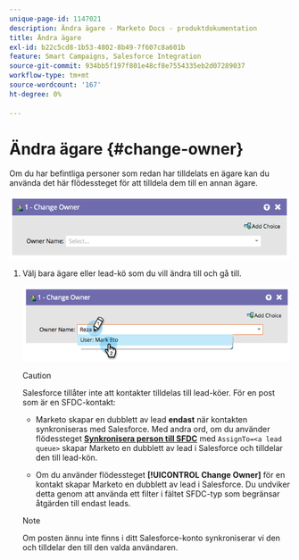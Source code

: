 ```yaml
---
unique-page-id: 1147021
description: Ändra ägare - Marketo Docs - produktdokumentation
title: Ändra ägare
exl-id: b22c5cd8-1b53-4802-8b49-7f607c8a601b
feature: Smart Campaigns, Salesforce Integration
source-git-commit: 934bb5f197f801e48cf8e7554335eb2d07289037
workflow-type: tm+mt
source-wordcount: '167'
ht-degree: 0%

---
```


# Ändra ägare {#change-owner}

Om du har befintliga personer som redan har tilldelats en ägare kan du använda det här flödessteget för att tilldela dem till en annan ägare.

![](assets/change-owner-1.png)

1. Välj bara ägare eller lead-kö som du vill ändra till och gå till.

   ![](assets/change-owner-2.png)

   >[!CAUTION]
   >
   >Salesforce tillåter inte att kontakter tilldelas till lead-köer. För en post som är en SFDC-kontakt:
   >
   >* Marketo skapar en dubblett av lead **endast** när kontakten synkroniseras med Salesforce. Med andra ord, om du använder flödessteget **[Synkronisera person till SFDC](/help/marketo/product-docs/core-marketo-concepts/smart-campaigns/salesforce-flow-actions/sync-person-to-sfdc.md)** med `AssignTo=<a lead queue>` skapar Marketo en dubblett av lead i Salesforce och tilldelar den till lead-kön.
   >
   >* Om du använder flödessteget **[!UICONTROL Change Owner]** för en kontakt skapar Marketo en dubblett av lead i Salesforce. Du undviker detta genom att använda ett filter i fältet SFDC-typ som begränsar åtgärden till endast leads.

   >[!NOTE]
   >
   >Om posten ännu inte finns i ditt Salesforce-konto synkroniserar vi den och tilldelar den till den valda användaren.
